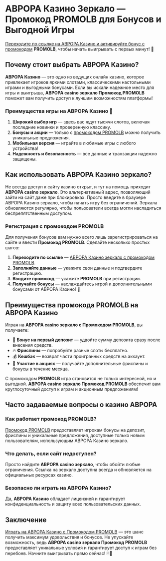 # АВРОРА Казино Зеркало — Промокод PROMOLB для Бонусов и Выгодной Игры

[Переходите по ссылке на АВРОРА Казино и активируйте бонус с промокодом](https://10trafic-stat2.com/click/668546566bcc6313411604c7/6766/15114/subaccount?promocode=PROMOLB) **PROMOLB**, чтобы начать выигрывать с первых минут! 🎰

## Почему стоит выбрать АВРОРА Казино?

**АВРОРА Казино** — это одно из ведущих онлайн казино, которое привлекает игроков яркими слотами, классическими настольными играми и выгодными бонусами. Если вы искали надежное место для игры и выигрыша, **АВРОРА casino зеркало Промокод PROMOLB** поможет вам получить доступ к лучшим возможностям платформы!

### Преимущества игры на АВРОРА Казино 🎲

1. **Широкий выбор игр** — здесь вас ждут тысячи слотов, включая последние новинки и проверенную классику.
2. **Бонусы и акции** — только с [промокодом PROMOLB](https://10trafic-stat2.com/click/668546566bcc6313411604c7/6766/15114/subaccount?promocode=PROMOLB) можно получить уникальные предложения.
3. **Мобильная версия** — играйте в любимые игры с любого устройства!
4. **Надежность и безопасность** — все данные и транзакции надежно защищены.

## Как использовать АВРОРА Казино зеркало?

Не всегда доступ к сайту казино открыт, и тут на помощь приходит **АВРОРА casino зеркало**. Это альтернативный адрес, позволяющий зайти на сайт даже при блокировках. Просто введите в браузере АВРОРА Казино зеркало, чтобы начать игру без ограничений. Зеркала обновляются регулярно, чтобы пользователи всегда могли насладиться беспрепятственным доступом.

### Регистрация с промокодом PROMOLB

Для получения бонусов вам нужно всего лишь зарегистрироваться на сайте и ввести **Промокод PROMOLB**. Сделайте несколько простых шагов:

1. **Переходите по ссылке** — [АВРОРА Казино зеркало с промокодом PROMOLB](https://10trafic-stat2.com/click/668546566bcc6313411604c7/6766/15114/subaccount?promocode=PROMOLB).
2. **Заполняйте данные** — укажите свои данные и подтвердите регистрацию.
3. **Вводите промокод** — укажите **PROMOLB** при регистрации.
4. **Получайте бонусы** — наслаждайтесь игрой и дополнительными бонусами от АВРОРА Казино! 💸

## Преимущества промокода PROMOLB на АВРОРА Казино

Играя на **АВРОРА casino зеркало с Промокодом PROMOLB**, вы получаете:

- 🎁 **Бонус на первый депозит** — удвойте сумму депозита сразу после внесения средств.
- 🔥 **Фриспины** — попробуйте разные слоты бесплатно.
- 💰 **Кешбэк** — возврат части проигранных средств на аккаунт.
- 🎯 **Участие в акциях** — получайте дополнительные фриспины и бонусы в течение месяца.

С промокодом **PROMOLB** игра становится не только интересной, но и выгодной. **АВРОРА casino зеркало Промокод PROMOLB** обеспечит вам круглосуточный доступ к играм и акционным предложениям!

## Часто задаваемые вопросы о казино АВРОРА

### Как работает промокод PROMOLB?

[Промокод PROMOLB](https://10trafic-stat2.com/click/668546566bcc6313411604c7/6766/15114/subaccount?promocode=PROMOLB) предоставляет игрокам бонусы на депозит, фриспины и уникальные предложения, доступные только новым пользователям, использующим АВРОРА Казино зеркало.

### Что делать, если сайт недоступен?

Просто найдите **АВРОРА casino зеркало**, чтобы обойти любые ограничения. Ссылка на зеркало доступна всегда и обновляется на официальных ресурсах казино.

### Безопасно ли играть на АВРОРА Казино?

Да, **АВРОРА Казино** обладает лицензией и гарантирует конфиденциальность и защиту всех пользовательских данных.

## Заключение

[Играть на АВРОРА Казино с Промокодом PROMOLB](https://10trafic-stat2.com/click/668546566bcc6313411604c7/6766/15114/subaccount?promocode=PROMOLB) — это шанс получить максимум удовольствия и бонусов. Не упускайте возможность, ведь **АВРОРА casino зеркало Промокод PROMOLB** предоставляет уникальные условия и гарантирует доступ к играм без перебоев. Начните выигрывать прямо сейчас! 🃏💸

